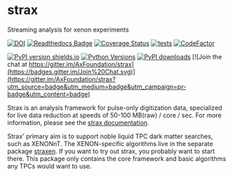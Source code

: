 # strax
Streaming analysis for xenon experiments

[![DOI](https://zenodo.org/badge/DOI/10.5281/zenodo.1340632.svg)](https://doi.org/10.5281/zenodo.1340632)
[![Readthedocs Badge](https://readthedocs.org/projects/strax/badge/?version=latest)](https://strax.readthedocs.io/en/latest/?badge=latest)
[![Coverage Status](https://coveralls.io/repos/github/AxFoundation/strax/badge.svg?branch=master)](https://coveralls.io/github/AxFoundation/strax?branch=master)
[![tests](https://github.com/AxFoundation/strax/actions/workflows/pytest.yml/badge.svg?branch=master)](https://github.com/AxFoundation/strax/actions/workflows/pytest.yml)
[![CodeFactor](https://www.codefactor.io/repository/github/axfoundation/strax/badge)](https://www.codefactor.io/repository/github/axfoundation/strax)

[![PyPI version shields.io](https://img.shields.io/pypi/v/strax.svg)](https://pypi.python.org/pypi/strax/)
[![Python Versions](https://img.shields.io/pypi/pyversions/strax.svg)](https://pypi.python.org/pypi/strax)
[![PyPI downloads](https://img.shields.io/pypi/dm/strax.svg)](https://pypistats.org/packages/strax)
[![Join the chat at https://gitter.im/AxFoundation/strax](https://badges.gitter.im/Join%20Chat.svg)](https://gitter.im/AxFoundation/strax?utm_source=badge&utm_medium=badge&utm_campaign=pr-badge&utm_content=badge)


Strax is an analysis framework for pulse-only digitization data, specialized for live data reduction at speeds of 50-100 MB(raw) / core / sec. For more information, please see the [strax documentation](https://strax.readthedocs.io).

Strax' primary aim is to support noble liquid TPC dark matter searches, such as XENONnT. The XENON-specific algorithms live in the separate package [straxen](https://github.com/XENONnT/straxen). If you want to try out strax, you probably want to start there. This package only contains the core framework and basic algorithms any TPCs would want to use.

